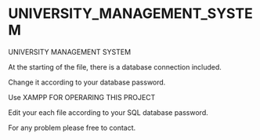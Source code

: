 # UNIVERSITY_MANAGEMENT_SYSTEM
UNIVERSITY MANAGEMENT SYSTEM 

At the starting of the file, there is a database connection included.

Change it according to your database password.

Use XAMPP FOR OPERARING THIS PROJECT

Edit your each file according to your SQL database password.

For any problem please free to contact.
